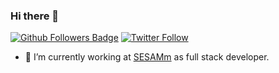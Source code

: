 ### Hi there 👋 

[![Github Followers Badge](https://img.shields.io/github/followers/Aina261?style=social)](https://github.com/Aina261)
[![Twitter Follow](https://img.shields.io/twitter/follow/Aina261_?style=social)](https://twitter.com/Aina261_) <br />


- 🔭 I’m currently working at [SESAMm](https://www.sesamm.com/) as full stack developer. 
